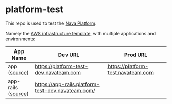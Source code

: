 # platform-test

This repo is used to test the [Nava Platform](https://github.com/navapbc/platform).

Namely the [AWS infrastructure
template](https://github.com/navapbc/template-infra), with multiple applications
and environments:

| App Name                                                                                     | Dev URL                                           | Prod URL                           |
|----------------------------------------------------------------------------------------------|---------------------------------------------------|------------------------------------|
| app <br /> ([source](https://github.com/navapbc/template-infra/tree/main/template-only-app)) | https://platform-test-dev.navateam.com            | https://platform-test.navateam.com |
| app-rails <br /> ([source](https://github.com/navapbc/template-application-rails))           | https://app-rails.platform-test-dev.navateam.com/ |                                    |

